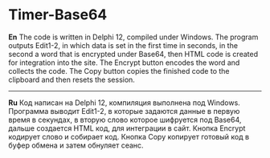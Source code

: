 # Timer-Base64
**En**
The code is written in Delphi 12, compiled under Windows.
The program outputs Edit1-2, in which data is set in the first time in seconds, in the second a word that is encrypted under Base64, then HTML code is created for integration into the site.
The Encrypt button encodes the word and collects the code.
The Copy button copies the finished code to the clipboard and then resets the session.
***
**Ru**
Код написан на Delphi 12, компиляция выполнена под Windows.
Программа выводит Edit1-2, в которые задаются данные в первую время в секундах, в вторую слово которое шифруется под Base64, дальше создается HTML код, для интеграции в сайт.
Кнопка Encrypt кодирует слово и собирает код.
Кнопка Copy копирует готовый код в буфер обмена и затем обнуляет сеанс.
